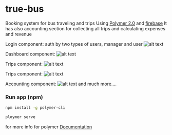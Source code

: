 # true-bus
Booking system for bus traveling and trips
Using [Polymer 2.0](https://www.polymer-project.org) and [firebase](https://firebase.google.com)
It has also accounting section for collecting all trips and calculating expenses and revenue 

Login component:
auth by two types of users, manager and user
![alt text](https://firebasestorage.googleapis.com/v0/b/intern-4310c.appspot.com/o/true-bus%2Flogin.png?alt=media&token=376653bb-69c8-4343-be03-087e443b2561)

Dashboard component:
![alt text](https://firebasestorage.googleapis.com/v0/b/intern-4310c.appspot.com/o/true-bus%2Fhome.png?alt=media&token=e2205491-79f8-4be4-8e09-f2d788ecb1ac)

Trips component:
![alt text](https://firebasestorage.googleapis.com/v0/b/intern-4310c.appspot.com/o/true-bus%2Ftrips.png?alt=media&token=6650f4d3-12bc-41d2-9416-6ab77e07224a)

Trips component:
![alt text](https://firebasestorage.googleapis.com/v0/b/intern-4310c.appspot.com/o/true-bus%2Fseats.png?alt=media&token=2bcf2e55-4044-430c-b934-71e206096f47)

Accounting component:
![alt text](https://firebasestorage.googleapis.com/v0/b/intern-4310c.appspot.com/o/true-bus%2Faccounting.png?alt=media&token=6d3c62ba-8eac-4f7c-a61b-33a10906e324)
and much more....

### Run app (npm)
```bash
npm install -g polymer-cli
```
```bash
ploymer serve
```
for more info for polymer [Documentation](https://polymer-library.polymer-project.org/2.0/docs/tools/documentation)
